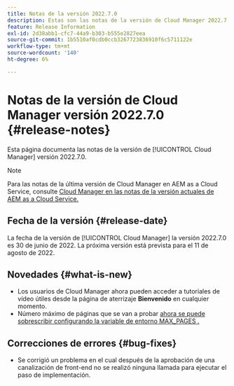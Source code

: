```yaml
---
title: Notas de la versión 2022.7.0
description: Estas son las notas de la versión de Cloud Manager 2022.7.0.
feature: Release Information
exl-id: 2d38abb1-cfc7-44a9-b303-b555e2827eea
source-git-commit: 1b5510af0cdb0ccb3267723836910f6c5711122e
workflow-type: tm+mt
source-wordcount: '140'
ht-degree: 6%

---
```



# Notas de la versión de Cloud Manager versión 2022.7.0 {#release-notes}

Esta página documenta las notas de la versión de [!UICONTROL Cloud Manager] versión 2022.7.0.

>[!NOTE]
>
>Para las notas de la última versión de Cloud Manager en AEM as a Cloud Service, consulte [Cloud Manager en las notas de la versión actuales de AEM as a Cloud Service.](https://experienceleague.adobe.com/docs/experience-manager-cloud-service/content/implementing/using-cloud-manager/release-notes-cloud-manager/release-notes-cm-current.html)

## Fecha de la versión {#release-date}

La fecha de la versión de [!UICONTROL Cloud Manager] la versión 2022.7.0 es 30 de junio de 2022. La próxima versión está prevista para el 11 de agosto de 2022.

## Novedades {#what-is-new}

* Los usuarios de Cloud Manager ahora pueden acceder a tutoriales de vídeo útiles desde la página de aterrizaje **Bienvenido** en cualquier momento.
* Número máximo de páginas que se van a probar [ahora se puede sobrescribir configurando la variable de entorno MAX_PAGES .](understand-your-test-results.md#crawler)

## Correcciones de errores {#bug-fixes}

* Se corrigió un problema en el cual después de la aprobación de una canalización de front-end no se realizó ninguna llamada para ejecutar el paso de implementación.
